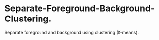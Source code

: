 # Separate-Foreground-Background-Clustering.
Separate foreground and background using clustering (K-means).
